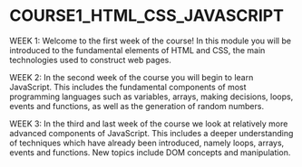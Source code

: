 # COURSE1_HTML_CSS_JAVASCRIPT

WEEK 1: Welcome to the first week of the course! In this module you will be introduced to the fundamental elements of HTML and CSS, the main technologies used to construct web pages.

WEEK 2: In the second week of the course you will begin to learn JavaScript. This includes the fundamental components of most programming languages such as variables, arrays, making decisions, loops, events and functions, as well as the generation of random numbers.

WEEK 3: In the third and last week of the course we look at relatively more advanced components of JavaScript. This includes a deeper understanding of techniques which have already been introduced, namely loops, arrays, events and functions. New topics include DOM concepts and manipulation.
